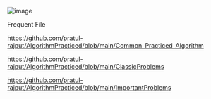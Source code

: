 ![image](https://github.com/user-attachments/assets/b15dfbad-5f09-41fd-8ef9-89ca48e6181d)

Frequent File

https://github.com/pratul-rajput/AlgorithmPracticed/blob/main/Common_Practiced_Algorithm

https://github.com/pratul-rajput/AlgorithmPracticed/blob/main/ClassicProblems

https://github.com/pratul-rajput/AlgorithmPracticed/blob/main/ImportantProblems
